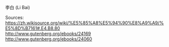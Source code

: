 李白 (Li Bai)	

Sources:
https://zh.wikisource.org/wiki/%E5%85%A8%E5%94%90%E8%A9%A9/%E5%8D%B7161#.E4.B8.80	
http://www.gutenberg.org/ebooks/24169	
http://www.gutenberg.org/ebooks/24060